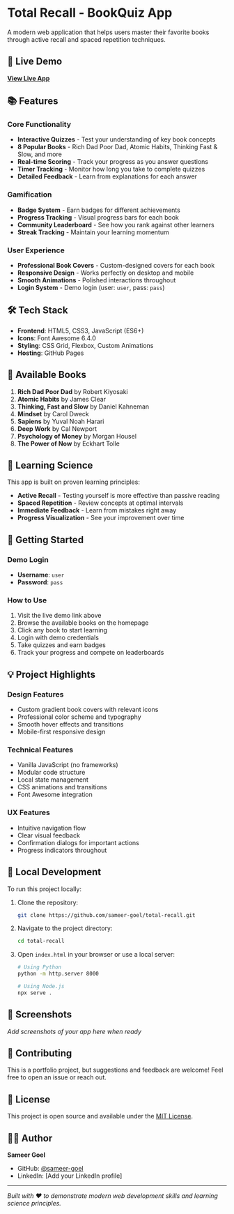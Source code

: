 # Total Recall - BookQuiz App

A modern web application that helps users master their favorite books through active recall and spaced repetition techniques.

## 🚀 Live Demo

**[View Live App](https://sameer-goel.github.io/total-recall/)**

## 📚 Features

### Core Functionality
- **Interactive Quizzes** - Test your understanding of key book concepts
- **8 Popular Books** - Rich Dad Poor Dad, Atomic Habits, Thinking Fast & Slow, and more
- **Real-time Scoring** - Track your progress as you answer questions
- **Timer Tracking** - Monitor how long you take to complete quizzes
- **Detailed Feedback** - Learn from explanations for each answer

### Gamification
- **Badge System** - Earn badges for different achievements
- **Progress Tracking** - Visual progress bars for each book
- **Community Leaderboard** - See how you rank against other learners
- **Streak Tracking** - Maintain your learning momentum

### User Experience
- **Professional Book Covers** - Custom-designed covers for each book
- **Responsive Design** - Works perfectly on desktop and mobile
- **Smooth Animations** - Polished interactions throughout
- **Login System** - Demo login (user: `user`, pass: `pass`)

## 🛠️ Tech Stack

- **Frontend**: HTML5, CSS3, JavaScript (ES6+)
- **Icons**: Font Awesome 6.4.0
- **Styling**: CSS Grid, Flexbox, Custom Animations
- **Hosting**: GitHub Pages

## 📖 Available Books

1. **Rich Dad Poor Dad** by Robert Kiyosaki
2. **Atomic Habits** by James Clear
3. **Thinking, Fast and Slow** by Daniel Kahneman
4. **Mindset** by Carol Dweck
5. **Sapiens** by Yuval Noah Harari
6. **Deep Work** by Cal Newport
7. **Psychology of Money** by Morgan Housel
8. **The Power of Now** by Eckhart Tolle

## 🎯 Learning Science

This app is built on proven learning principles:

- **Active Recall** - Testing yourself is more effective than passive reading
- **Spaced Repetition** - Review concepts at optimal intervals
- **Immediate Feedback** - Learn from mistakes right away
- **Progress Visualization** - See your improvement over time

## 🚀 Getting Started

### Demo Login
- **Username**: `user`
- **Password**: `pass`

### How to Use
1. Visit the live demo link above
2. Browse the available books on the homepage
3. Click any book to start learning
4. Login with demo credentials
5. Take quizzes and earn badges
6. Track your progress and compete on leaderboards

## 💡 Project Highlights

### Design Features
- Custom gradient book covers with relevant icons
- Professional color scheme and typography
- Smooth hover effects and transitions
- Mobile-first responsive design

### Technical Features
- Vanilla JavaScript (no frameworks)
- Modular code structure
- Local state management
- CSS animations and transitions
- Font Awesome integration

### UX Features
- Intuitive navigation flow
- Clear visual feedback
- Confirmation dialogs for important actions
- Progress indicators throughout

## 🔧 Local Development

To run this project locally:

1. Clone the repository:
   ```bash
   git clone https://github.com/sameer-goel/total-recall.git
   ```

2. Navigate to the project directory:
   ```bash
   cd total-recall
   ```

3. Open `index.html` in your browser or use a local server:
   ```bash
   # Using Python
   python -m http.server 8000
   
   # Using Node.js
   npx serve .
   ```

## 📱 Screenshots

*Add screenshots of your app here when ready*

## 🤝 Contributing

This is a portfolio project, but suggestions and feedback are welcome! Feel free to open an issue or reach out.

## 📄 License

This project is open source and available under the [MIT License](LICENSE).

## 👨‍💻 Author

**Sameer Goel**
- GitHub: [@sameer-goel](https://github.com/sameer-goel)
- LinkedIn: [Add your LinkedIn profile]

---

*Built with ❤️ to demonstrate modern web development skills and learning science principles.*
